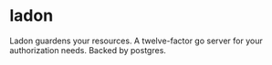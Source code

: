 # ladon
Ladon guardens your resources. A twelve-factor go server for your authorization needs. Backed by postgres.
